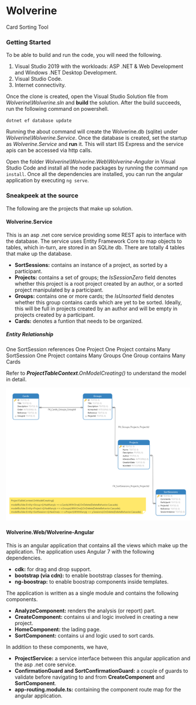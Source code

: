 # Wolverine
Card Sorting Tool

### Getting Started
To be able to build and run the code, you will need the following. 
1. Visual Studio 2019 with the workloads: ASP .NET & Web Development and Windows .NET Desktop Development. 
2. Visual Studio Code. 
3. Internet connectivity. 

Once the clone is created, open the Visual Studio Solution file from *Wolverine\Wolverine.sln* and **build** the solution. 
After the build succeeds, run the following command on powershell.

` dotnet ef database update `

Running the about command will create the Wolverine.db (sqlite) under *Wolverine\Wolverine.Service*. 
Once the database is created, set the startup as *Wolverine.Service* and **run** it. This will start IIS Express and the service apis can be accessed via http calls. 

Open the folder *Wolverine\Wolverine.Web\Wolverine-Angular* in Visual Studio Code and install all the node packages by running the command `npm install`. Once all the dependencies are installed, you can run the angular application by executing `ng serve`. 

### Sneakpeek at the source
The following are the projects that make up solution. 
#### Wolverine.Service
This is an asp .net core service providing some REST apis to interface with the database. 
The service uses Entity Framework Core to map objects to tables, which in-turn, are stored in an SQLite db. There are totally 4 tables that make up the database. 
- **SortSessions:** contains an instance of a project, as sorted by a participant. 
- **Projects:** contains a set of groups; the _IsSessionZero_ field denotes whether this project is a root project created by an author, or a sorted project manipulated by a participant. 
- **Groups:** contains one or more cards; the _IsUnsorted_ field denotes whether this group contains cards which are yet to be sorted. Ideally, this will be full in projects created by an author and will be empty in projects created by a participant. 
- **Cards:** denotes a funtion that needs to be organized. 
##### Entity Relationship
One SortSession references One Project
One Project contains Many SortSession
One Project contains Many Groups
One Group contains Many Cards

Refer to _**ProjectTableContext**.OnModelCreating()_ to understand the model in detail. 

![entity relationship diagram](https://raw.githubusercontent.com/sudarsanyes/wolverine/master/Entities.png?token=AAAGHXQD2JMBKUI75I474XS46YOS4)

#### Wolverine.Web/Wolverine-Angular
This is an angular application that contains all the views which make up the application. 
The application uses Angular 7 with the following dependencies. 
- **cdk:** for drag and drop support. 
- **bootstrap (via cdn):** to enable bootstrap classes for theming. 
- **ng-boostrap:** to enable boostrap components inside templates. 

The application is written as a single module and contains the following components. 
- **AnalyzeComponent:** renders the analysis (or report) part. 
- **CreateComponent:** contains ui and logic involved in creating a new project. 
- **HomeComponent:** the lading page. 
- **SortComponent:** contains ui and logic used to sort cards. 

In addition to these components, we have, 
- **ProjectService:** a service interface between this angular application and the asp .net core service. 
- **ConfirmationGuard and SortConfirmationGuard:** a couple of guards to validate before navigating to and from **CreateComponent** and **SortComponent**. 
- **app-routing.module.ts:** containing the component route map for the angular application. 
